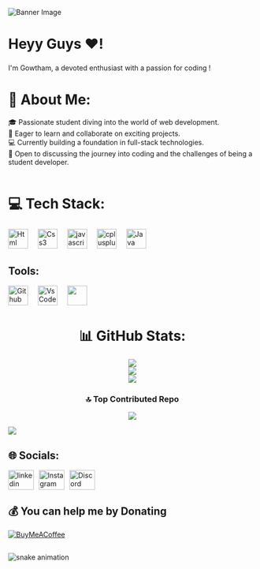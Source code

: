 ![Banner Image](https://github.com/GowthamXeno/StudyX/assets/101506428/97756014-f115-4fb6-986a-4a72d7532523)

<h1 align="left">Heyy Guys ❤!</h1>

###

<p align="left">I'm Gowtham, a devoted enthusiast with a passion for coding !</p>

###

# 💫 About Me:
🎓 Passionate student diving into the world of web development.<br>🚀 Eager to learn and collaborate on exciting projects.<br>💻 Currently building a foundation in full-stack technologies.<br>🌟 Open to discussing the journey into coding and the challenges of being a student developer.<br><br>

# 💻 Tech Stack:
###

<div align="left">
  <img src="https://github.com/GowthamXeno/StudyX/assets/101506428/21975c52-f5b5-4d16-ac20-ade6d15f6139" height="40" alt="Html"  />
  <img width="12" />
  <img src="https://github.com/GowthamXeno/StudyX/assets/101506428/c68718f4-0feb-4e76-8412-352a79b6f134" height="40" alt="Css3"  />
  <img width="12" />
   <img src="https://github.com/GowthamXeno/StudyX/assets/101506428/ac27deb2-42fc-4c0a-ada6-c1c33e4d7cfc" height="40" alt="javascript"  />
  <img width="12" />
  <img src="https://github.com/GowthamXeno/StudyX/assets/101506428/4fd02533-45c8-43ae-bea3-2d868fa8a1cb" height="40" alt="cplusplus"  />
  <img width="12" />
  <img src="https://github.com/GowthamXeno/StudyX/assets/101506428/0599fce7-e00d-4dfe-afe4-6d15684df010" height="40" alt="Java"  />
  <img width="12" />
</div>

## Tools:
<div align="left">
    <img src="https://github.com/GowthamXeno/StudyX/assets/101506428/903d41d4-79a9-471e-8649-56cc4b1c265b" height="40" alt="Github"  />
  <img width="12" />
    <img src="https://github.com/GowthamXeno/StudyX/assets/101506428/d35f874c-131c-46e1-8dd4-ae786d1a9eee" height="40" alt="VsCode"  />
  <img width="12" />
    <img src="" height="40" alt=""  />
  <img width="12" />
</div>

<div align="center">
  
# 📊 GitHub Stats:
![](https://github-readme-stats.vercel.app/api?username=GowthamXeno&theme=gotham&hide_border=false&include_all_commits=true&count_private=true)<br/>
![](https://github-readme-streak-stats.herokuapp.com/?user=GowthamXeno&theme=gotham&hide_border=false)<br/>
![](https://github-readme-stats.vercel.app/api/top-langs/?username=GowthamXeno&theme=gotham&hide_border=false&include_all_commits=true&count_private=true&layout=compact)

### 🔝 Top Contributed Repo
![](https://github-contributor-stats.vercel.app/api?username=GowthamXeno&limit=5&theme=dark&combine_all_yearly_contributions=true)
</div>

[![](https://visitcount.itsvg.in/api?id=GowthamXeno&icon=9&color=0)](https://visitcount.itsvg.in)

## 🌐 Socials:
<div align="left" style="display: flex; gap: 10px;">
  <a href="https://www.linkedin.com/in/gowtham-m-75973a22a/" target="_blank">
    <img src="https://github.com/GowthamXeno/StudyX/assets/101506428/06111dae-3ed1-416f-a0a3-f95616cb0c9f" width="52" height="40" alt="linkedin logo"  />
  </a>
  <a href="https://www.instagram.com/gowthamxeno" target="_blank">
    <img src="https://github.com/GowthamXeno/StudyX/assets/101506428/7a38624c-a160-4c37-b41d-14fcb8b9aa92" width="52" height="40" alt="Instagram"  />
  </a>
   <a href="https://discord.gg/https://discord.gg/aVx39y5Eq6" target="_blank">
    <img src="https://github.com/GowthamXeno/StudyX/assets/101506428/23a1551c-45cc-47bd-9313-e8ef0dd56082" width="52" height="40" alt="Discord"  />
  </a>
</div>

  ## 💰 You can help me by Donating
  [![BuyMeACoffee](https://img.shields.io/badge/Buy%20Me%20a%20Coffee-ffdd00?style=for-the-badge&logo=buy-me-a-coffee&logoColor=black)](https://www.buymeacoffee.com/gowthamxeno) 

##

![snake animation](https://github.com/GowthamXeno/GowthamXeno/blob/output/github-contribution-grid-snake2.svg)

##
  
